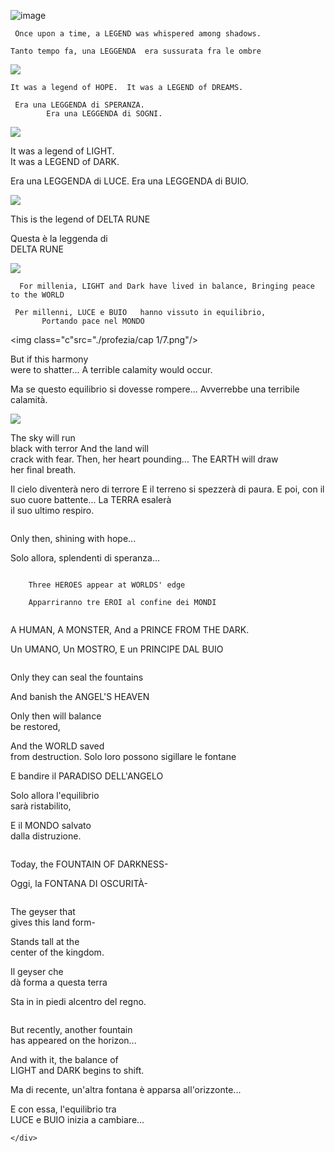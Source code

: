 

![image](https://github.com/4claws/Deltarune/blob/2e43b12a75a3a10fab800b09a96c502da291dda5/old/profezia/cap%201/1.png)
    
     Once upon a time, a LEGEND was whispered among shadows. 
      
    Tanto tempo fa, una LEGGENDA  era sussurata fra le ombre
   


<img class="c"  src="./profezia/cap 1/2.png"/>

    It was a legend of HOPE.  It was a LEGEND of DREAMS.
    
     Era una LEGGENDA di SPERANZA. 
            Era una LEGGENDA di SOGNI.


<img class="c" src="./profezia/cap 1/3.png"/>


 It was a legend of LIGHT. <br> It was a LEGEND of DARK.

  Era una LEGGENDA di LUCE. 
            Era una LEGGENDA di BUIO.
    

<img class="c" src="./profezia/cap 1/4.png"/>

 This is the legend of   DELTA RUNE
   
Questa è la leggenda di  
            DELTA RUNE


<img class="c" src="./profezia/cap 1/5.png"/>

      For millenia, LIGHT and Dark have lived in balance, Bringing peace to the WORLD 
 
     Per millenni, LUCE e BUIO   hanno vissuto in equilibrio,
           Portando pace nel MONDO
 

<img class="c"src="./profezia/cap 1/7.png"/>

But if this harmony <br> were to shatter... A terrible calamity would occur. 
 
 Ma se questo equilibrio  si dovesse rompere...  Avverrebbe una terribile calamità.
         
      

<img class="c" src="./profezia/cap 1/9.png"/>

 The sky will run <br> black with terror
 And the land will <br> crack with fear.
Then, her heart pounding...
    The EARTH will draw <br> her final breath.  
 

 Il cielo diventerà
           nero di terrore
    E il terreno si spezzerà di paura.
        E poi, con il suo cuore battente...
        La TERRA esalerà  <br> il suo ultimo respiro.

    

<img class="c" src="./profezia/cap 1/14.png" alt="">

 Only then, shining with hope... 
    
Solo allora, splendenti di speranza...
          

<img class="c" src="./profezia/cap 1/15.png" alt="">

      
        Three HEROES appear at WORLDS' edge 
     
        Apparriranno tre EROI al confine dei MONDI 
         
  
<img class="c" src="./profezia/cap 1/16.png" alt="">

 A HUMAN, A MONSTER, And a PRINCE FROM THE DARK. 
 
 Un UMANO, Un MOSTRO, E un PRINCIPE DAL BUIO 
           
 

  <img class="c" src="./profezia/cap 1/17.png" alt="">


 Only they can seal the fountains
  
And banish the ANGEL'S HEAVEN
    
Only then will balance <br> be restored,
    
And the WORLD saved <br> from destruction. 
Solo loro possono sigillare le fontane
     
   E bandire il PARADISO DELL'ANGELO
    
 Solo allora l'equilibrio  <br> sarà ristabilito,
       
E il MONDO salvato  <br> dalla distruzione.
     


<img class="c" src="./profezia/cap 1/21.png" alt="">

 Today, the FOUNTAIN OF DARKNESS- 
     
 Oggi, la FONTANA DI OSCURITÀ-  
    
<img class="c" src="./profezia/cap 1/22.png" alt="">

  The geyser that <br> gives this land form-
      
Stands tall at the <br> center of the kingdom.
         
   
   
Il geyser che <br> dà forma a questa terra
      
Sta in in piedi alcentro del regno.
           
  

<img class="c" src="./profezia/cap 1/24.png" alt="">

But recently, another fountain <br> has appeared on the horizon...
  
    
And with it, the balance of <br> LIGHT and DARK begins to shift. 
 

    
Ma di recente, un'altra fontana è apparsa all'orizzonte...
         
         
E con essa, l'equilibrio tra <br>  LUCE e BUIO inizia a cambiare...
           
  

      


    </div>
  </div>

